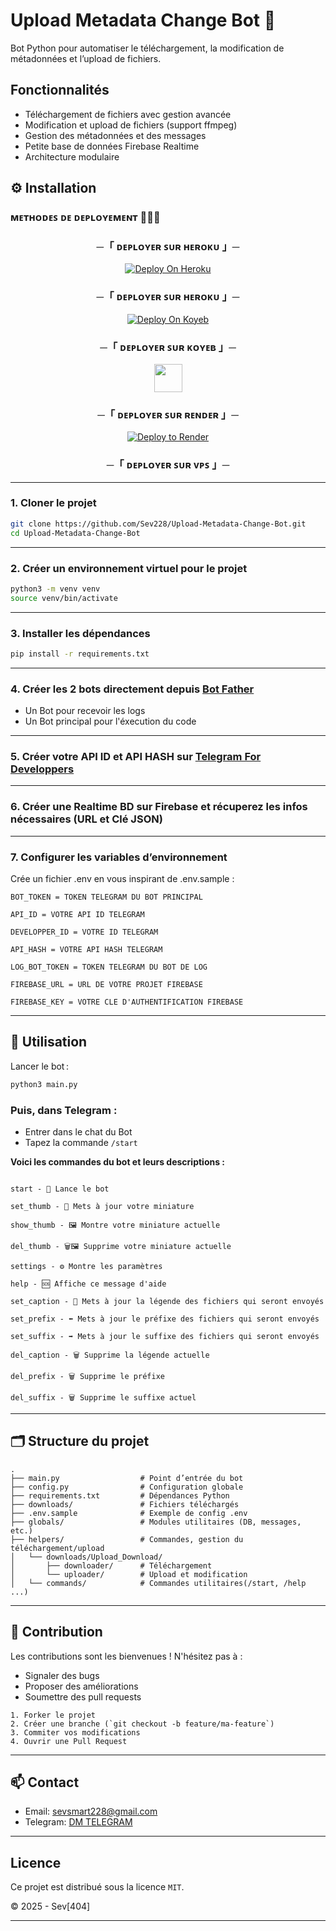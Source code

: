 # Upload Metadata Change Bot 🤖

Bot Python pour automatiser le téléchargement, la modification de métadonnées et l’upload de fichiers.

## Fonctionnalités

- Téléchargement de fichiers avec gestion avancée
- Modification et upload de fichiers (support ffmpeg)
- Gestion des métadonnées et des messages
- Petite base de données Firebase Realtime
- Architecture modulaire

## ⚙️ Installation
### ᴍᴇᴛʜᴏᴅᴇꜱ ᴅᴇ ᴅᴇᴘʟᴏʏᴇᴍᴇɴᴛ 👨🏾‍💻

<h3 align="center">
    ─「 ᴅᴇᴘʟᴏʏᴇʀ ꜱᴜʀ ʜᴇʀᴏᴋᴜ 」─
</h3>

<p align="center"><a href="https://heroku.com/deploy">
  <img src="https://www.herokucdn.com/deploy/button.svg" alt="Deploy On Heroku"></a>
</p>
<h3 align="center">
    ─「 ᴅᴇᴘʟᴏʏᴇʀ ꜱᴜʀ ʜᴇʀᴏᴋᴜ 」─
</h3>
<p align="center"><a href="https://app.koyeb.com/deploy">
  <img src="https://www.koyeb.com/static/images/deploy/button.svg" alt="Deploy On Koyeb"></a>
</p>
<h3 align="center">
    ─「 ᴅᴇᴘʟᴏʏᴇʀ ꜱᴜʀ ᴋᴏʏᴇʙ 」─
</h3>
<p align="center"> <a href="https://railway.app/deploy"><img height="45px" src="https://railway.app/button.svg"></a>
</p>
<h3 align="center">
    ─「 ᴅᴇᴘʟᴏʏᴇʀ ꜱᴜʀ ʀᴇɴᴅᴇʀ 」─
</h3>
<p align="center"><a href="https://render.com/deploy">
<img src="https://render.com/images/deploy-to-render-button.svg" alt="Deploy to Render"></a>
</p>
<h3 align="center">
    ─「 ᴅᴇᴘʟᴏʏᴇʀ ꜱᴜʀ ᴠᴘꜱ 」─
</h3>

---

### 1. Cloner le projet

```bash
git clone https://github.com/Sev228/Upload-Metadata-Change-Bot.git
cd Upload-Metadata-Change-Bot
```
---
### 2. Créer un environnement virtuel pour le projet
```bash
python3 -m venv venv
source venv/bin/activate
```
---
### 3. Installer les dépendances
```bash
pip install -r requirements.txt
```
---
### 4. Créer les 2 bots directement depuis [Bot Father](https://telegram.me/BotFather/)
- Un Bot pour recevoir les logs
- Un Bot principal pour l'éxecution du code

---
### 5. Créer votre API ID et API HASH sur [Telegram For Developpers](https://core.telegram.org/api/obtaining_api_id)

---
### 6. Créer une Realtime BD sur Firebase et récuperez les infos nécessaires (URL et Clé JSON)

---
### 7. Configurer les variables d’environnement

Crée un fichier .env en vous inspirant de .env.sample :
```
BOT_TOKEN = TOKEN TELEGRAM DU BOT PRINCIPAL

API_ID = VOTRE API ID TELEGRAM

DEVELOPPER_ID = VOTRE ID TELEGRAM

API_HASH = VOTRE API HASH TELEGRAM

LOG_BOT_TOKEN = TOKEN TELEGRAM DU BOT DE LOG

FIREBASE_URL = URL DE VOTRE PROJET FIREBASE

FIREBASE_KEY = VOTRE CLE D'AUTHENTIFICATION FIREBASE
```
---
## 🚀 Utilisation

Lancer le bot :

```bash
python3 main.py
```
### Puis, dans Telegram :

* Entrer dans le chat du Bot
* Tapez la commande `/start`

<b>Voici les commandes du bot et leurs descriptions : </b>
```

start - 🚀 Lance le bot

set_thumb - 📸 Mets à jour votre miniature

show_thumb - 🖼 Montre votre miniature actuelle

del_thumb - 🗑🖼 Supprime votre miniature actuelle

settings - ⚙️ Montre les paramètres 

help - 🆘 Affiche ce message d'aide

set_caption - 📜 Mets à jour la légende des fichiers qui seront envoyés

set_prefix - ⬅️ Mets à jour le préfixe des fichiers qui seront envoyés

set_suffix - ➡️ Mets à jour le suffixe des fichiers qui seront envoyés

del_caption - 🗑 Supprime la légende actuelle

del_prefix - 🗑 Supprime le préfixe

del_suffix - 🗑 Supprime le suffixe actuel
```
---

## 🗂️ Structure du projet

```
.
├── main.py                  # Point d’entrée du bot
├── config.py                # Configuration globale
├── requirements.txt         # Dépendances Python
├── downloads/               # Fichiers téléchargés
├── .env.sample              # Exemple de config .env
├── globals/                 # Modules utilitaires (DB, messages, etc.)
├── helpers/                 # Commandes, gestion du téléchargement/upload
│   └── downloads/Upload_Download/
│       ├── downloader/      # Téléchargement
│       └── uploader/        # Upload et modification
│   └── commands/            # Commandes utilitaires(/start, /help ...)

```
---
## 🤝 Contribution

Les contributions sont les bienvenues ! N'hésitez pas à :

- Signaler des bugs
- Proposer des améliorations
- Soumettre des pull requests

```
1. Forker le projet
2. Créer une branche (`git checkout -b feature/ma-feature`)
3. Commiter vos modifications
4. Ouvrir une Pull Request
```
---
## 📫 Contact
- Email: [sevsmart228@gmail.com](mailto:sevsmart228@gmail.com)
- Telegram: [DM TELEGRAM](https://t.me/AKAZARSIS)
---
## Licence

Ce projet est distribué sous la licence `MIT`.

© 2025 - Sev[404] 

---